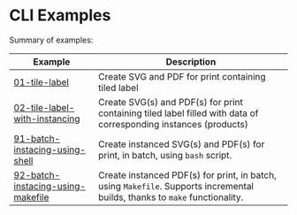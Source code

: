 # CLI Examples

Summary of examples:

| Example                                                      | Description                                                  |
| ------------------------------------------------------------ | ------------------------------------------------------------ |
| [01-tile-label](01-tile-label/)                     | Create SVG and PDF for print containing tiled label          |
| [02-tile-label-with-instancing](02-tile-label-with-instancing/) | Create SVG(s) and PDF(s) for print containing tiled label filled with data of corresponding instances (products) |
| [91-batch-instacing-using-shell](91-batch-instacing-using-shell/) | Create instanced SVG(s) and PDF(s) for print, in batch, using `bash` script. |
| [92-batch-instacing-using-makefile](92-batch-instacing-using-makefile/) | Create instanced PDF(s) for print, in batch, using `Makefile`. Supports incremental builds, thanks to `make` functionality. |
